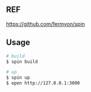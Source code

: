 ## REF

https://github.com/fermyon/spin

## Usage

```zsh
# build
$ spin build

# up
$ spin up
$ open http://127.0.0.1:3000
```
